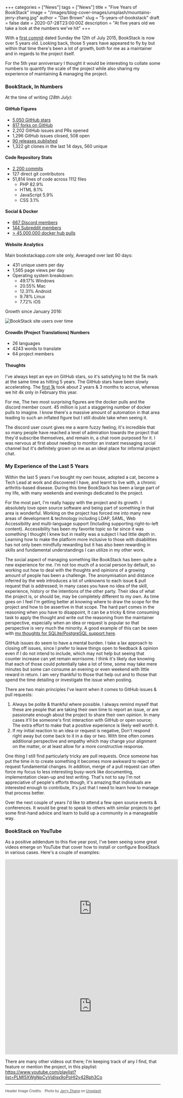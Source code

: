 +++
categories = ["News"]
tags = ["News"]
title = "Five Years of BookStack"
image = "/images/blog-cover-images/unsplash/mountains-jerry-zhang.jpg"
author = "Dan Brown"
slug = "5-years-of-bookstack"
draft = false
date = 2020-07-28T23:00:00Z
description = "At five years old we take a look at the numbers we've hit"
+++

With a [first commit](https://github.com/BookStackApp/BookStack/commit/eaa1765c7a68cd671bcb37a666203210bf05d217) dated Sunday the 12th of July 2015, BookStack is now over 5 years old. Looking back, those 5 years have appeared to fly by but within that time there's been a lot of growth, both for me as a maintainer and in regards to the project itself. 

For the 5th year anniversary I thought it would be interesting to collate some numbers to quantify the scale of the project while also sharing my experience of maintaining & managing the project.

### BookStack, In Numbers

At the time of writing *(28th July)*:

#### GitHub Figures

- [5,050 GitHub stars](https://github.com/BookStackApp/BookStack/stargazers)
- [817 forks on GitHub](https://github.com/BookStackApp/BookStack/network/members)
- 2,202 GitHub issues and PRs opened
- 1,296 GitHub issues closed, 508 open
- [90 releases published](https://github.com/BookStackApp/BookStack/releases)
- 1,322 git clones in the last 14 days, 560 unique

#### Code Repository Stats

- [2,200 commits](https://github.com/BookStackApp/BookStack/commits/development)
- 127 direct git contributors
- 51,814 lines of code across 1112 files
    - PHP 82.9%
    - HTML 8.1%
    - JavaScript 5.9%
    - CSS 3.1%

#### Social & Docker

- [667 Discord members](https://discord.gg/ztkBqR2)
- [144 Subreddit members](https://www.reddit.com/r/BookStack/)
- [> 45,000,000 docker hub pulls](https://hub.docker.com/search?q=bookstack&type=image)

#### Website Analytics

Main bookstackapp.com site only, Averaged over last 90 days:

- 431 unique users per day
- 1,565 page views per day
- Operating system breakdown:
    - 49.17% Windows
    - 20.55% Mac
    - 12.31% Android
    - 9.78%  Linux
    - 7.72%  iOS

Growth since January 2016:

![BookStack site users over time](/images/2020/07/bookstack_website_2016_2020.png)

#### CrowdIn (Project Translations) Numbers

- 26 languages
- 4243 words to translate
- 64 project members

#### Thoughts

I've always kept an eye on GitHub stars, so it's satisfying to hit the 5k mark at the same time as hitting 5 years. The GitHub stars have been slowly accelerating. The [first 1k](https://www.bookstackapp.com/blog/1k-stars-and-v0-19-0/) took about 2 years & 3 months to accrue, whereas we hit 4k only in February this year.

For me, The two most surprising figures are the docker pulls and the discord member count. 45 million is just a staggering number of docker pulls to imagine. I know there's a massive amount of automation in that area leading to such an inflated figure but I still double take when seeing it.

The discord user count gives me a warm fuzzy feeling; It's incredible that so many people have reached a level of admiration towards the project that they'd subscribe themselves, and remain in, a chat room purposed for it. I was nervous at first about needing to monitor an instant messaging social channel but it's definitely grown on me as an ideal place for informal project chat.


### My Experience of the Last 5 Years

Within the last 5 years I've bought my own house, adopted a cat, become a Tech Lead at work and discovered I have, and learnt to live with, a chronic arthritis-based disease. During this time BookStack has been a large part of my life, with many weekends and evenings dedicated to the project.

For the most part, I'm really happy with the project and its growth. I absolutely love open source software and being part of something in that area is wonderful. Working on the project has forced me into many new areas of development & technology including LDAP, SAML, Web Accessibility and multi-language support (Including supporting right-to-left content). Accessibility has been my favorite topic so far since it was something I thought I knew but in reality was a subject I had little depth in. Learning how to make the platform more inclusive to those with disabilities has not only been mindfully rewarding but it has also been rewarding in skills and fundamental understandings I can utilize in my other work.

The social aspect of managing something like BookStack has been quite a new experience for me. I'm not too much of a social person by default, so working out how to deal with the thoughts and opinions of a growing amount of people has been a challenge. The anonymisation and distance inferred by the web introduces a lot of unknowns to each issue & pull request that is addressed; In many cases you have no idea of the skill, experience, history or the intentions of the other party. Their idea of what the project is, or should be, may be completely different to my own. As time goes on I feel I'm getting better at knowing where to draw the scope for the project and how to be assertive in that scope. The hard part comes in the reasoning when you have to disappoint, It can be a tricky & time consuming task to apply the thought and write out the reasoning from the maintainer perspective, especially when an idea or request is popular so that perspective is very much the minority. A good example of this can be seen with [my thoughts for SQLite/PostgreSQL support here](https://github.com/BookStackApp/BookStack/issues/76#issuecomment-494956958).

GitHub issues do seem to have a mental burden. I take a lax approach to closing off issues, since I prefer to leave things open to feedback & opinion even if I do not intend to include, which may not help but seeing that counter increase can yet remain worrisome. I think it's likely due knowing that each of those could potentially take a lot of time, some may take mere minutes but some can consume an evening or even weekend with little reward in return. I am very thankful to those that help out and to those that spend the time detailing or investigate the issue when posting. 

There are two main principles I've learnt when it comes to GitHub issues & pull requests:

1. Always be polite & thankful where possible. I always remind myself that these are people that are taking their own time to report an issue, or are passionate enough about the project to share their own opinion. In many cases it'll be someone's first interaction with GitHub or open source; The extra effort to make that a positive experience is likely well worth it.
2. If my initial reaction to an idea or request is negative, Don't respond right away but come back to it in a day or two. With time often comes additional perspective and empathy which may change your alignment on the matter, or at least allow for a more constructive response.

One thing I still find particularly tricky are pull requests. Once someone has put the time in to create something it becomes more awkward to reject or request fundamental changes. In addition, merge of a pull request can often force my focus to less interesting busy-work like documenting, implementation clean-up and test writing. That's not to say I'm not appreciative of people's efforts though, it's amazing that individuals are interested enough to contribute, it's just that I need to learn how to manage that process better.

Over the next couple of years I'd like to attend a few open source events & conferences. It would be great to speak to others with similar projects to get some first-hand advice and learn to build up a community in a manageable way.

### BookStack on YouTube

As a positive addendum to this five year post, I've been seeing some great videos emerge on YouTube that cover how to install or configure BookStack in various cases. Here's a couple of examples:

<iframe width="560" height="315" src="https://www.youtube-nocookie.com/embed/NhPw1DvxYZc" frameborder="0" allow="accelerometer; autoplay; encrypted-media; gyroscope; picture-in-picture" allowfullscreen></iframe>

<iframe width="560" height="315" src="https://www.youtube-nocookie.com/embed/_13K1DeZwhk" frameborder="0" allow="accelerometer; autoplay; encrypted-media; gyroscope; picture-in-picture" allowfullscreen></iframe>

There are many other videos out there; I'm keeping track of any I find, that feature or mention the project, in this playlist: https://www.youtube.com/playlist?list=PLMI5XWgNpCyVjdIqx9oPoHl2y42Rph3Co

---

<span style="font-size: 0.8em;opacity:0.8;">Header Image Credits: &nbsp; <span>Photo by <a href="https://unsplash.com/@z734923105?utm_source=unsplash&amp;utm_medium=referral&amp;utm_content=creditCopyText">Jerry Zhang</a> on <a href="https://unsplash.com/s/photos/mountain?utm_source=unsplash&amp;utm_medium=referral&amp;utm_content=creditCopyText">Unsplash</a></span></span>